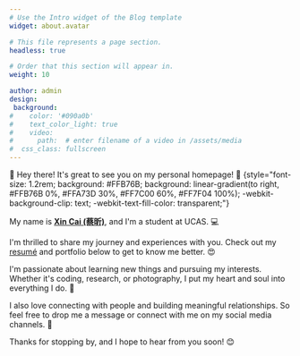 ```yaml
---
# Use the Intro widget of the Blog template
widget: about.avatar

# This file represents a page section.
headless: true

# Order that this section will appear in.
weight: 10

author: admin
design:
 background:
#    color: '#090a0b'
#    text_color_light: true
#    video:
#      path:  # enter filename of a video in /assets/media
#  css_class: fullscreen
---
```


👋 Hey there! It's great to see you on my personal homepage! 🌟
{style="font-size: 1.2rem; background: #FFB76B; background: linear-gradient(to right, #FFB76B 0%, #FFA73D 30%, #FF7C00 60%, #FF7F04 100%); -webkit-background-clip: text; -webkit-text-fill-color: transparent;"}

My name is [**Xin Cai (蔡昕)**](/about/), and I'm a student at UCAS. 💻

I'm thrilled to share my journey and experiences with you. Check out my [resumé](/about/) and portfolio below to get to know me better. 😍

I'm passionate about learning new things and pursuing my interests. Whether it's coding, research, or photography, I put my heart and soul into everything I do. 💪

I also love connecting with people and building meaningful relationships. So feel free to drop me a message or connect with me on my social media channels. 🤝

Thanks for stopping by, and I hope to hear from you soon! 😊
